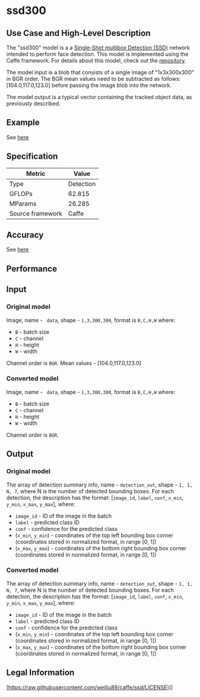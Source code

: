 # ssd300

## Use Case and High-Level Description

The "ssd300" model is a a [Single-Shot multibox Detection (SSD)](https://arxiv.org/pdf/1512.02325.pdf) network intended to perform face detection. This model is implemented using the Caffe framework. For details about this model, check out the [repository](https://github.com/weiliu89/caffe/tree/ssd).

The model input is a blob that consists of a single image of "1x3x300x300" in BGR order.  The BGR mean values need to be subtracted as follows: [104.0,117.0,123.0] before passing the image blob into the network.

The model output is a typical vector containing the tracked object data, as previously described.

## Example

See [here](https://github.com/weiliu89/caffe/tree/ssd) 

## Specification

| Metric            | Value         |
|-------------------|---------------|
| Type              | Detection     |
| GFLOPs            | 62.815        |
| MParams           | 26.285        |
| Source framework  | Caffe         |

## Accuracy

See [here](https://github.com/weiliu89/caffe/tree/ssd) 

## Performance

## Input

### Original model

Image, name - ` data`, shape - `1,3,300,300`, format is `B,C,H,W` where:

- `B` - batch size
- `C` - channel
- `H` - height
- `W` - width

Channel order is `BGR`.
Mean values - [104.0,117.0,123.0]

### Converted model

Image, name - ` data`, shape - `1,3,300,300`, format is `B,C,H,W` where:

- `B` - batch size
- `C` - channel
- `H` - height
- `W` - width

Channel order is `BGR`.

## Output

### Original model

The array of detection summary info, name - `detection_out`,  shape - `1, 1, N, 7`, where N is the number of detected bounding boxes. For each detection, the description has the format:
[`image_id`, `label`, `conf`, `x_min`, `y_min`, `x_max`, `y_max`], where:

- `image_id` - ID of the image in the batch
- `label` - predicted class ID
- `conf` - confidence for the predicted class
- (`x_min`, `y_min`) - coordinates of the top left bounding box corner (coordinates stored in normalized format, in range [0, 1])
- (`x_max`, `y_max`) - coordinates of the bottom right bounding box corner  (coordinates stored in normalized format, in range [0, 1])

### Converted model

The array of detection summary info, name - `detection_out`,  shape - `1, 1, N, 7`, where N is the number of detected bounding boxes. For each detection, the description has the format:
[`image_id`, `label`, `conf`, `x_min`, `y_min`, `x_max`, `y_max`], where:

- `image_id` - ID of the image in the batch
- `label` - predicted class ID
- `conf` - confidence for the predicted class
- (`x_min`, `y_min`) - coordinates of the top left bounding box corner (coordinates stored in normalized format, in range [0, 1])
- (`x_max`, `y_max`) - coordinates of the bottom right bounding box corner  (coordinates stored in normalized format, in range [0, 1])

## Legal Information

[https://raw.githubusercontent.com/weiliu89/caffe/ssd/LICENSE]()
